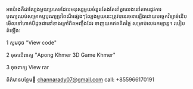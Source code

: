 អាប៉ោងគឺជាល្បែងមួយប្រភេទដែលមនុស្សមួយចំនួនតែងតែនាំគ្នាលេងនៅតាមរដូវការបុណ្យឈប់សម្រាកឬបុណ្យប្រពៃណីផ្សេងៗល្បែងមួយនេះត្រូវបានរចនាឡើងដោយបច្ចេកវិទ្យាទំនើបមើលទៅហាក់បីដូចជានៅខាងក្រៅពិតអញ្ចឹងដែរ
ទាញយកឥតគិតថ្លៃ សម្រាប់លេងកម្សាន្ត។
របៀបតំឡើង: 

1 សូមចុច "View code"

2 ចុចលើពាក្យ "Apong Khmer 3D Game Khmer"

3 ចុចពាក្យ View rar

ព័ត៌មានបន្ថែម:email: channarady07@gmail.com
call: +855966170191
